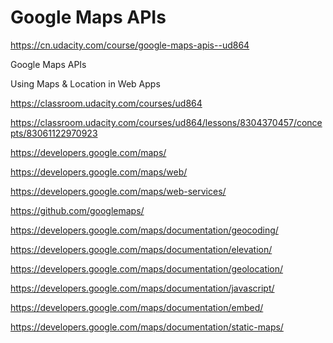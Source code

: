 # Google Maps APIs  


https://cn.udacity.com/course/google-maps-apis--ud864

Google Maps APIs

Using Maps & Location in Web Apps


https://classroom.udacity.com/courses/ud864

https://classroom.udacity.com/courses/ud864/lessons/8304370457/concepts/83061122970923






https://developers.google.com/maps/


https://developers.google.com/maps/web/

https://developers.google.com/maps/web-services/

https://github.com/googlemaps/



https://developers.google.com/maps/documentation/geocoding/


https://developers.google.com/maps/documentation/elevation/



https://developers.google.com/maps/documentation/geolocation/


https://developers.google.com/maps/documentation/javascript/

https://developers.google.com/maps/documentation/embed/

https://developers.google.com/maps/documentation/static-maps/


















